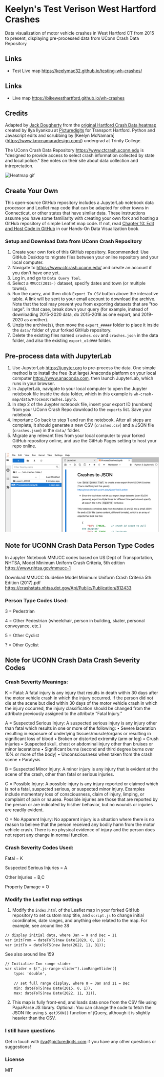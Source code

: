 # Keelyn's Test Verison West Hartford Crashes

Data visualization of motor vehicle crashes in West Hartford CT from 2015 to present, displaying pre-processed data from UConn Crash Data Repository

## Links
- Test Live map https://keelymac32.github.io/testing-wh-crashes/

## Links
- Live map https://bikewesthartford.github.io/wh-crashes

## Credits
Adapted by [Jack Dougherty](https://jackdougherty.org) from the [original Hartford Crash Data heatmap](https://github.com/Picturedigits/hartford-crashes) created by Ilya Ilyankou at [Picturedigits](https://www.picturedigits.com) for Transport Hartford. Python and Javascript edits and scrubbing by [Keelyn McNamara] (https://www.kmcnamaradesign.com/) undergrad at Trinity College. 

The UConn Crash Data Repository <https://www.ctcrash.uconn.edu> is "designed to provide access to select crash information collected by state and local police." See notes on their site about data collection and intrepretation.

![Heatmap gif](./img/demo.gif)

## Create Your Own
This open-source GitHub repository includes a JupyterLab notebook data processor and Leaflet map code that can be adapted for other towns in Connecticut, or other states that have similar data. These instructions assume you have some familiarity with creating your own fork and hosting a GitHub repository of simple Leaflet map code. If not, read [Chapter 10: Edit and Host Code in GitHub](https://handsondataviz.org/github.html) in our Hands-On Data Visualization book.

### Setup and Download Data from UConn Crash Repository
1. Create your own fork of this GitHub repository. Recommended: Use GitHub Desktop to migrate files between your online repository and your local computer.
2. Navigate to https://www.ctcrash.uconn.edu/ and create an account if you don't have one yet.
3. Log in, and go to `Data Query Tool`.
4. Select a `MMUCC(2015-)` dataset, specify dates and town (or multiple towns).
5. Run the query, and then click `Export To CSV` button above the interactive table. A link will be sent to your email account to download the archive. Note that the tool may prevent you from exporting datasets that are "too large". In that case, break down your query (for example, instead of downloading 2015-2020 data, do 2015-2018 as one export, and 2019-2020 as another).
6. Unzip the archive(s), then move the `export_#####` folder to place it inside the `data/` folder of your forked GitHub repository.
7. Delete the existing files named `crashes.csv` and `crashes.json` in the data folder, and also the existing `export_old###` folder.

## Pre-process data with JupyterLab
1. Use JupyterLab <https://jupyter.org> to pre-process the data. One simple method is to install the free (but large) Anaconda platform on your local computer <https://www.anaconda.com>, then launch JupyterLab, which runs in your browser.
2. In JupyterLab, navigate to your local computer to open the Jupyter notebook file inside the data folder, which in this example is `wh-crash-map/data/ProcessCrashes.ipynb`.
3. In step 2 of the Juypter notebook file, insert your export ID (numbers) from your UConn Crash Repo download to the `exports` list. Save your notebook.
4. Important: Go back to step 1 and run the notebook. After all steps are complete, it should generate a new CSV (`crashes.csv`) and a JSON file (`crashes.json`) in the `data/` folder.
5. Migrate any relevant files from your local computer to your forked GitHub repository online, and use the GitHub Pages setting to host your repo online.

![JupyterLab screenshot](./img/jupyterlab-screenshot.png)

## Note for UCONN Crash Data Person Type Codes
In Jupyter Notebook MMUCC codes based on US Dept of Transportation, NHTSA, Model Minimum Uniform Crash Criteria, 5th edition
https://www.nhtsa.gov/mmucc-1

Download MMUCC Guideline Model Minimum Uniform Crash Criteria 5th Edition (2017).pdf
https://crashstats.nhtsa.dot.gov/Api/Public/Publication/812433

### Person Type Codes Used:

3 = Pedestrian

4 = Other Pedestrian (wheelchair, person in building, skater, personal conveyance, etc.)

5 =  Other Cyclist

? = Other Cyclist

## Note for UCONN Crash Data Crash Severity Codes

### Crash Severity Meanings:

K = Fatal: A fatal injury is any injury that results in death within 30 days after the motor vehicle crash in which the injury occurred. If the person did not die at the scene but died within 30 days of the motor vehicle crash in which the injury occurred, the injury classification should be changed from the attribute previously assigned to the attribute “Fatal Injury.”

A = Suspected Serious Injury: A suspected serious injury is any injury other than fatal which results in one or more of the following:
• Severe laceration resulting in exposure of underlying tissues/muscle/organs or
resulting in significant loss of blood
• Broken or distorted extremity (arm or leg)
• Crush injuries
• Suspected skull, chest or abdominal injury other than bruises or minor lacerations
• Significant burns (second and third degree burns over 10% or more of the body)
• Unconsciousness when taken from the crash scene
• Paralysis

B = Suspected Minor Injury: A minor injury is any injury that is evident at the scene of the crash, other than fatal or serious injuries.

C = Possible Injury: A possible injury is any injury reported or claimed which is not a fatal, suspected serious, or suspected minor injury. Examples include momentary loss of consciousness, claim of injury, limping, or complaint of pain or nausea. Possible injuries are those that are reported by the person or are indicated by his/her behavior, but no wounds or injuries are readily evident.

O = No Apparent Injury: No apparent injury is a situation where there is no reason to believe that the person received any bodily harm from the motor vehicle crash. There is no physical evidence of injury and the person does not report any change in normal function.

### Crash Severity Codes Used:

Fatal = K

Suspected Serious Injuries = A

Other Injuries = B,C

Property Damage = O 


### Modify the Leaflet map settings
1. Modify the `index.html` of the Leaflet map in your forked GitHub repository to set custom map title, and `script.js` to change initial coordinates, date ranges, and anything else related to the map. For example, see around line 38
```
// display initial data, where Jan = 0 and Dec = 11
var initFrom = dateToTS(new Date(2020, 0, 1));
var initTo = dateToTS(new Date(2022, 11, 31));
```
See also around line 159
```
// Initialize Ion range slider
var slider = $(".js-range-slider").ionRangeSlider({
    type: 'double',

    // set full range display, where 0 = Jan and 11 = Dec
    min: dateToTS(new Date(2015, 0, 1)),
    max: dateToTS(new Date(2022, 11, 31)),
```

2. This map is fully front-end, and loads data once from the CSV file using PapaParse JS library. Optional: You can change the code to fetch the JSON file using `$.getJSON()` function of jQuery, although it is slightly heavier than the CSV.

### I still have questions
Get in touch with ilya@picturedigits.com if you have any other questions or suggestions!

### License
MIT


